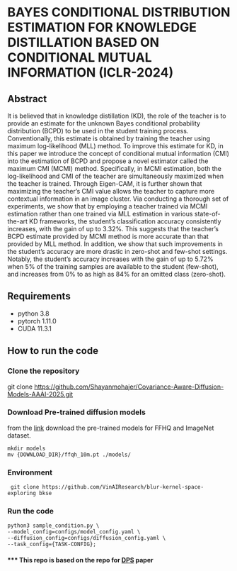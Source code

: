 # BAYES CONDITIONAL DISTRIBUTION ESTIMATION FOR KNOWLEDGE DISTILLATION BASED ON CONDITIONAL MUTUAL INFORMATION (ICLR-2024)

## Abstract 
It is believed that in knowledge distillation (KD), the role of the teacher is to provide
an estimate for the unknown Bayes conditional probability distribution (BCPD) to
be used in the student training process. Conventionally, this estimate is obtained by
training the teacher using maximum log-likelihood (MLL) method. To improve
this estimate for KD, in this paper we introduce the concept of conditional mutual
information (CMI) into the estimation of BCPD and propose a novel estimator
called the maximum CMI (MCMI) method. Specifically, in MCMI estimation, both
the log-likelihood and CMI of the teacher are simultaneously maximized when the
teacher is trained. Through Eigen-CAM, it is further shown that maximizing the
teacher’s CMI value allows the teacher to capture more contextual information in
an image cluster. Via conducting a thorough set of experiments, we show that by
employing a teacher trained via MCMI estimation rather than one trained via MLL
estimation in various state-of-the-art KD frameworks, the student’s classification
accuracy consistently increases, with the gain of up to 3.32%. This suggests that
the teacher’s BCPD estimate provided by MCMI method is more accurate than
that provided by MLL method. In addition, we show that such improvements in
the student’s accuracy are more drastic in zero-shot and few-shot settings. Notably,
the student’s accuracy increases with the gain of up to 5.72% when 5% of the
training samples are available to the student (few-shot), and increases from 0%
to as high as 84% for an omitted class (zero-shot).



## Requirements
- python 3.8
- pytorch 1.11.0
- CUDA 11.3.1

## How to run the code
### Clone the repository
git clone https://github.com/Shayanmohajer/Covariance-Aware-Diffusion-Models-AAAI-2025.git

### Download Pre-trained diffusion models
from the [link](https://drive.google.com/drive/folders/1jElnRoFv7b31fG0v6pTSQkelbSX3xGZh) download the pre-trained models for  FFHQ and ImageNet dataset.
```
mkdir models
mv {DOWNLOAD_DIR}/ffqh_10m.pt ./models/
```
### Environment
``` git clone https://github.com/VinAIResearch/blur-kernel-space-exploring bkse``` 

### Run the code
```
python3 sample_condition.py \
--model_config=configs/model_config.yaml \
--diffusion_config=configs/diffusion_config.yaml \
--task_config={TASK-CONFIG};
```

#### *** This repo is based on the repo for [DPS](https://github.com/DPS2022/diffusion-posterior-sampling?tab=readme-ov-file) paper 
